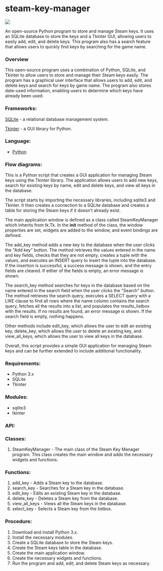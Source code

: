 # steam-key-manager 

<img src="https://i.imgur.com/TWa2onv.png">

An open-source Python program to store and manage Steam keys. It uses an SQLite database to store the keys and a Tkinter GUI, allowing users to easily add, edit, and delete keys. This program also has a search feature that allows users to quickly find keys by searching for the game name.

### Overview
This open-source program uses a combination of Python, SQLite, and Tkinter to allow users to store and manage their Steam keys easily. The program has a graphical user interface that allows users to add, edit, and delete keys and search for keys by game name. The program also stores date-used information, enabling users to determine which keys have already been used.

### Frameworks:
[SQLite](https://www.sqlite.org/index.html) - a relational database management system. 

[Tkinter](https://docs.python.org/3/library/tkinter.html) - a GUI library for Python.

### Language: 

- [Python](https://www.python.org/)

### Flow diagrams:

This is a Python script that creates a GUI application for managing Steam keys using the Tkinter library. The application allows users to add new keys, search for existing keys by name, edit and delete keys, and view all keys in the database.

The script starts by importing the necessary libraries, including sqlite3 and Tkinter. It then creates a connection to a SQLite database and creates a table for storing the Steam keys if it doesn't already exist.

The main application window is defined as a class called SteamKeyManager which inherits from tk.Tk. In the __init__ method of the class, the window properties are set, widgets are added to the window, and event bindings are defined.

The add_key method adds a new key to the database when the user clicks the "Add key" button. The method retrieves the values entered in the name and key fields, checks that they are not empty, creates a tuple with the values, and executes an INSERT query to insert the tuple into the database. If the insertion is successful, a success message is shown, and the entry fields are cleared. If either of the fields is empty, an error message is shown.

The search_key method searches for keys in the database based on the name entered in the search field when the user clicks the "Search" button. The method retrieves the search query, executes a SELECT query with a LIKE clause to find all rows where the name column contains the search query, fetches all the results into a list, and populates the results_listbox with the results. If no results are found, an error message is shown. If the search field is empty, nothing happens.

Other methods include edit_key, which allows the user to edit an existing key, delete_key, which allows the user to delete an existing key, and view_all_keys, which allows the user to view all keys in the database.

Overall, this script provides a simple GUI application for managing Steam keys and can be further extended to include additional functionality.

### Requirements:

- Python 3.x 
- SQLite 
- Tkinter

### Modules:
- sqlite3
- tkinter

### API:

### Classes:

1. SteamKeyManager - The main class of the Steam Key Manager program. This class creates the main window and adds the necessary widgets and functions.

### Functions:

1. add_key - Adds a Steam key to the database. 
2. search_key - Searches for a Steam key in the database. 
3. edit_key - Edits an existing Steam key in the database. 
4. delete_key - Deletes a Steam key from the database. 
5. view_all_keys - Views all the Steam keys in the database.
6. select_key - Selects a Steam key from the listbox.

### Procedure:

1. Download and install Python 3.x. 
2. Install the necessary modules. 
3. Create a SQLite database to store the Steam keys. 
4. Create the Steam keys table in the database. 
5. Create the main application window. 
6. Create the necessary widgets and functions. 
7. Run the program and add, edit, and delete Steam keys as necessary.
